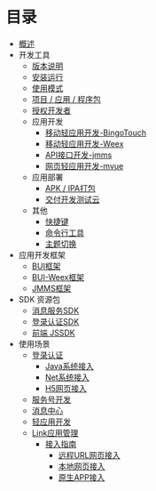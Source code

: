 # 目录

* [概述](README.md)
* 开发工具
  * [版本说明](linkide/version.md)
  * [安装运行](linkide/install.md)
  * [使用模式](linkide/launch.md)
  * [项目 / 应用 / 程序包](linkide/pap.md)
  * [授权开发者](linkide/collaboration.md)
  * 应用开发
    * [移动轻应用开发-BingoTouch](linkide/btapp.md)
    * [移动轻应用开发-Weex](linkide/weexapp.md)
    * [API接口开发-jmms](linkide/jmms.md)
    * [网页轻应用开发-mvue](linkide/mvue.md)
  * 应用部署
    * [APK / IPA打包](linkide/packager.md)
    * [交付开发测试云](linkide/deploy.md)
  * 其他
    * [快捷键](linkide/shortcut.md)
    * [命令行工具](linkide/cmd.md)
    * [主题切换](linkide/theme.md)
* 应用开发框架
  * [BUI框架](framework/bui.md)
  * [BUI-Weex框架](framework/buiweex.md)
  * [JMMS框架](framework/jmms.md)
* SDK 资源包
  * [消息服务SDK](sdk/emb.md)
  * [登录认证SDK](sdk/auth.md)
  * [前端 JSSDK](sdk/js.md)
* 使用场景
  * [登录认证](scence/ssoauth.md)
    * [Java系统接入](scence/ssojava.md)
    * [Net系统接入](scence/ssonet.md)
    * [H5网页接入](scence/ssoh5.md)
  * [服务号开发](scence/servicenum.md)
  * [消息中心](scence/bizemb.md)
  * [轻应用开发](scence/lightjssdk.md)
  * [Link应用管理](scence/linkappmanager.md)
    * [接入指南](scence/guide.md)
	    * [远程URL网页接入](scence/url.md)
	    * [本地网页接入](scence/localpackage.md)
	    * [原生APP接入](scence/app.md)